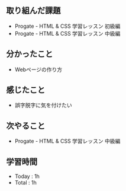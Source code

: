 ## 取り組んだ課題
- Progate - HTML & CSS 学習レッスン 初級編
- Progate - HTML & CSS 学習レッスン 中級編
## 分かったこと
- Webページの作り方
## 感じたこと
- 誤字脱字に気を付けたい
## 次やること
- Progate - HTML & CSS 学習レッスン 中級編
## 学習時間
- Today : 1h
- Total : 1h